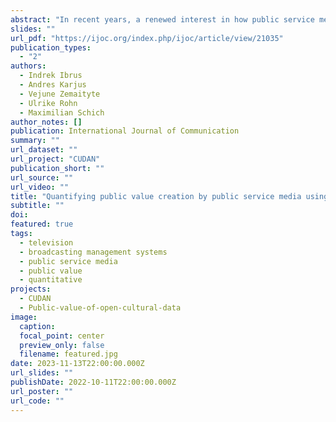 ```yaml
---
abstract: "In recent years, a renewed interest in how public service media (PSM) generate public value has emerged emphasizing how such value may express itself in multidimensional and nonlinear ways. However, little has been achieved in systematically studying these ways and providing evidence to policy makers. In this article, we propose that content diversity in TV programs and the extent to which PSM collaborates with external partners could serve as quantifiable markers that enable the measurement of multidimensional public value creation. We also propose the utilization of an untapped resource for this purpose—data from broadcast management systems. Based on a comprehensive case study—Estonia’s public broadcaster, ERR—we demonstrate a set of approaches to facilitate such analysis. This article suggests further ways for developing the approach with a longer-term goal of turning the multidimensional public value generation into an automated and systematic study in the service of policy interventions."
slides: ""
url_pdf: "https://ijoc.org/index.php/ijoc/article/view/21035"
publication_types:
  - "2"
authors:
  - Indrek Ibrus
  - Andres Karjus
  - Vejune Zemaityte
  - Ulrike Rohn
  - Maximilian Schich
author_notes: []
publication: International Journal of Communication
summary: ""
url_dataset: ""
url_project: "CUDAN"
publication_short: ""
url_source: ""
url_video: ""
title: "Quantifying public value creation by public service media using big programming data"
subtitle: ""
doi:
featured: true
tags:
  - television
  - broadcasting management systems
  - public service media
  - public value
  - quantitative
projects:
  - CUDAN
  - Public-value-of-open-cultural-data
image:
  caption: 
  focal_point: center
  preview_only: false
  filename: featured.jpg
date: 2023-11-13T22:00:00.000Z
url_slides: ""
publishDate: 2022-10-11T22:00:00.000Z
url_poster: ""
url_code: ""
---
```


